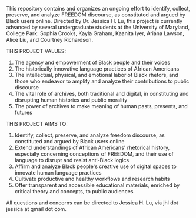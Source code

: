 This repository contains and organizes an ongoing effort to identify, collect, preserve, and analyze FREEDOM discourse, as constituted and argued by Black users online. Directed by Dr. Jessica H. Lu, this project is currently advanced by several undergraduate students at the University of Maryland, College Park: Sophia Crooks, Kayla Graham, Kaanita Iyer, Ariana Lawson, Alice Liu, and Courtney Richardson.

THIS PROJECT VALUES:
1. The agency and empowerment of Black people and their voices
2. The historically innovative language practices of African Americans
3. The intellectual, physical, and emotional labor of Black rhetors, and those who endeavor to amplify and analyze their contributions to public discourse
4. The vital role of archives, both traditional and digital, in constituting and disrupting human histories and public morality
5. The power of archives to make meaning of human pasts, presents, and futures

THIS PROJECT AIMS TO:
1. Identify, collect, preserve, and analyze freedom discourse, as constituted and argued by Black users online
2. Extend understandings of African Americans' rhetorical history, especially concerning conceptions of FREEDOM, and their use of language to disrupt and resist anti-Black logics
3. Affirm and analyze Black people's creative use of digital spaces to innovate human language practices
4. Cultivate productive and healthy workflows and research habits
5. Offer transparent and accessible educational materials, enriched by critical theory and concepts, to public audiences

All questions and concerns can be directed to Jessica H. Lu, via jhl dot jessica at gmail dot com.
